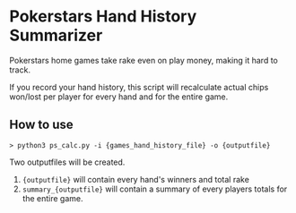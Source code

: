 # Pokerstars Hand History Summarizer

Pokerstars home games take rake even on play money, making it hard to track.

If you record your hand history, this script will recalculate actual chips won/lost per player for every hand and for the entire game.

## How to use

~~~shell
> python3 ps_calc.py -i {games_hand_history_file} -o {outputfile}
~~~

Two outputfiles will be created. 
1. `{outputfile}` will contain every hand's winners and total rake
2. `summary_{outputfile}` will contain a summary of every players totals for the entire game.

